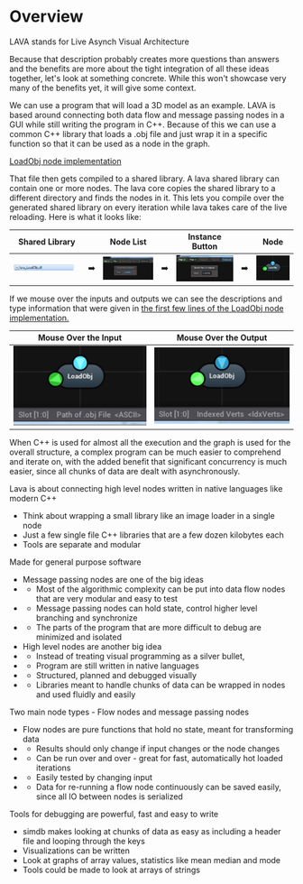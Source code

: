 

# Overview 

LAVA stands for Live Asynch Visual Architecture

Because that description probably creates more questions than answers and the benefits are more about the tight integration of all these ideas together, let's look at something concrete.  While this won't showcase very many of the benefits yet, it will give some context. 

We can use a program that will load a 3D model as an example.  LAVA is based around connecting both data flow and message passing nodes in a GUI while still writing the program in C++.  Because of this we can use a common C++ library that loads a .obj file and just wrap it in a specific function so that it can be used as a node in the graph.

[LoadObj node implementation](https://github.com/LiveAsynchronousVisualizedArchitecture/lava/blob/master/Fissure/LoadObj/LoadObj.cpp)

That file then gets compiled to a shared library.  A lava shared library can contain one or more nodes.  The lava core copies the shared library to a different directory and finds the nodes in it. This lets you compile over the generated shared library on every iteration while lava takes care of the live reloading.  Here is what it looks like: 

| Shared Library || Node List || Instance Button || Node 
| :---: | :---: | :---: | :---: | :---: | :---: | :---: |
| ![Shared Library](https://github.com/LiveAsynchronousVisualizedArchitecture/lava/blob/master/images/Fissure_LoadObj.dll.png "") | ➡️ | ![Node List](https://github.com/LiveAsynchronousVisualizedArchitecture/lava/blob/master/images/Fissure_node_list.png "") | ➡️ | ![LoadObj Instance Button](https://github.com/LiveAsynchronousVisualizedArchitecture/lava/blob/master/images/Fissure_node_list_load_obj.png "") | ➡️ | ![LoadObj Node](https://github.com/LiveAsynchronousVisualizedArchitecture/lava/blob/master/images/Fissure_obj_node.png) |


If we mouse over the inputs and outputs we can see the descriptions and type information that were given in [the first few lines of the LoadObj node implementation.](https://github.com/LiveAsynchronousVisualizedArchitecture/lava/blob/master/Fissure/LoadObj/LoadObj.cpp#L19) 


| Mouse Over the Input | Mouse Over the Output | 
| :---: | :---: | 
| ![Input (mouse cursor not shown)](https://github.com/LiveAsynchronousVisualizedArchitecture/lava/blob/master/images/Fissure_mouseover_loadobj_in.png "") | ![Output (mouse cursor not shown)](https://github.com/LiveAsynchronousVisualizedArchitecture/lava/blob/master/images/Fissure_mouseover_loadobj_out.png "") |


When C++ is used for almost all the execution and the graph is used for the overall structure, a complex program can be much easier to comprehend and iterate on, with the added benefit that significant concurrency is much easier, since all chunks of data are dealt with asynchronously.   



Lava is about connecting high level nodes written in native languages like modern C++
-  Think about wrapping a small library like an image loader in a single node
-  Just a few single file C++ libraries that are a few dozen kilobytes each 
-  Tools are separate and modular 

Made for general purpose software 
-  Message passing nodes are one of the big ideas
-  -  Most of the algorithmic complexity can be put into data flow nodes that are very modular and easy to test
-  -  Message passing nodes can hold state, control higher level branching and synchronize 
-  -  The parts of the program that are more difficult to debug are minimized and isolated 
-  High level nodes are another big idea
-  -  Instead of treating visual programming as a silver bullet, 
-  -  Program are still written in native languages 
-  -  Structured, planned and debugged visually  
-  -  Libraries meant to handle chunks of data can be wrapped in nodes and used fluidly and easily

Two main node types - Flow nodes and message passing nodes
-  Flow nodes are pure functions that hold no state, meant for transforming data
-  -  Results should only change if input changes or the node changes 
-  -  Can be run over and over - great for fast, automatically hot loaded iterations  
-  -  Easily tested by changing input
-  -  Data for re-running a flow node continuously can be saved easily, since all IO between nodes is serialized

Tools for debugging are powerful, fast and easy to write 
-  simdb makes looking at chunks of data as easy as including a header file and looping through the keys 
-  Visualizations can be written  
-  Look at graphs of array values, statistics like mean median and mode
-  Tools could be made to look at arrays of strings 

